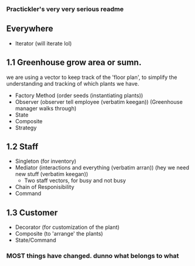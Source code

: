 ### Practickler's very very serious readme

## Everywhere
- Iterator (will iterate lol)

## 1.1 Greenhouse grow area or sumn.
we are using a vector to keep track of the 'floor plan', to simplify the understanding and tracking of which plants we have.

- Factory Method (order seeds (instantiating plants))
- Observer (observer tell employee (verbatim keegan)) (Greenhouse manager walks through)
- State
- Composite
- Strategy

## 1.2 Staff

- Singleton  (for inventory)
- Mediator (interactions and everything (verbatim arran)) (hey we need new stuff (verbatim keegan))
  - Two staff vectors, for busy and not busy
- Chain of Responisibility
- Command

## 1.3 Customer 

- Decorator (for customization of the plant)
- Composite (to 'arrange' the plants)
- State/Command

### MOST things have changed. dunno what belongs to what
